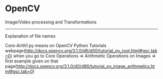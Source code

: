 # OpenCV

Image/Video processing and Transformations

--------------

Explanation of file names

Core-Airth1.py means on OpenCV Python Tutorials webpage(http://docs.opencv.org/3.1.0/d6/d00/tutorial_py_root.html#gsc.tab=0) when you go to Core Operations => Arithmetic Operations on Images => first example given on that page(http://docs.opencv.org/3.1.0/d0/d86/tutorial_py_image_arithmetics.html#gsc.tab=0)


